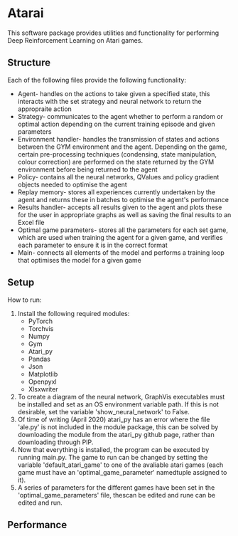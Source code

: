# Atarai
This software package provides utilities and functionality for performing Deep Reinforcement Learning on Atari games.
## Structure
Each of the following files provide the following functionality:
* Agent- handles on the actions to take given a specified state, this interacts with the set strategy and neural network to return the appropraite action
* Strategy- communicates to the agent whether to perform a random or optimal action depending on the current training episode and given parameters
* Environment handler- handles the transmission of states and actions between the GYM environment and the agent. Depending on the game, certain
pre-processing techniques (condensing, state manipulation, colour correction) are performed on the state returned by the GYM environment before
being returned to the agent
* Policy- contains all the neural networks, QValues and policy gradient objects needed to optimise the agent 
* Replay memory- stores all experiences currently undertaken by the agent and returns these in batches to optimise the agent's performance
* Results handler- accepts all results given to the agent and plots these for the user in appropriate graphs as well as saving the final results to an Excel file
* Optimal game parameters- stores all the parameters for each set game, which are used when training the agent for a given game, and verifies each parameter
to ensure it is in the correct format
* Main- connects all elements of the model and performs a training loop that optimises the model for a given game
## Setup 
How to run:
1. Install the following required modules:
	* PyTorch
	* Torchvis
	* Numpy
	* Gym
	* Atari_py
	* Pandas
	* Json
	* Matplotlib
	* Openpyxl
	* Xlsxwriter
2. To create a diagram of the neural network, GraphVis executables must be installed and set as an OS environment variable path.
	   If this is not desirable, set the variable 'show_neural_network' to False.
3. Of time of writing (April 2020) atari_py has an error where the file 'ale.py' is not included in the module package, this can be solved by downloading the module
	   from the atari_py github page, rather than downloading through PIP.
4. Now that everything is installed, the program can be executed by running main.py. The game to run can be changed by setting the variable 
	   'default_atari_game' to one of the avaliable atari games (each game must have an 'optimal_game_parameter' namedtuple assigned to it).
5. A series of parameters for the different games have been set in the 'optimal_game_parameters' file, thescan be edited and rune can be edited and run.
## Performance

